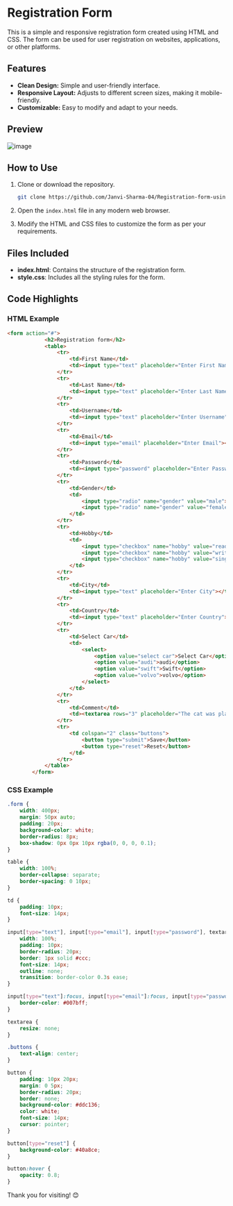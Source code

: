 # Registration Form

This is a simple and responsive registration form created using HTML and CSS. The form can be used for user registration on websites, applications, or other platforms.

## Features

- **Clean Design:** Simple and user-friendly interface.
- **Responsive Layout:** Adjusts to different screen sizes, making it mobile-friendly.
- **Customizable:** Easy to modify and adapt to your needs.

## Preview

![image](https://github.com/user-attachments/assets/5c6877aa-e7bf-45a0-95eb-1aedee090aeb)


## How to Use

1. Clone or download the repository.
   ```bash
   git clone https://github.com/Janvi-Sharma-04/Registration-form-using-HTML-CSS.git
   ```

2. Open the `index.html` file in any modern web browser.

3. Modify the HTML and CSS files to customize the form as per your requirements.

## Files Included

- **index.html**: Contains the structure of the registration form.
- **style.css**: Includes all the styling rules for the form.

## Code Highlights

### HTML Example
```html
<form action="#">
            <h2>Registration form</h2>
            <table>
                <tr>
                    <td>First Name</td>
                    <td><input type="text" placeholder="Enter First Name"></td>
                </tr>
                <tr>
                    <td>Last Name</td>
                    <td><input type="text" placeholder="Enter Last Name"></td>
                </tr>
                <tr>
                    <td>Username</td>
                    <td><input type="text" placeholder="Enter Username"></td>
                </tr>
                <tr>
                    <td>Email</td>
                    <td><input type="email" placeholder="Enter Email"></td>
                </tr>
                <tr>
                    <td>Password</td>
                    <td><input type="password" placeholder="Enter Password"></td>
                </tr>
                <tr>
                    <td>Gender</td>
                    <td>
                        <input type="radio" name="gender" value="male"> Male
                        <input type="radio" name="gender" value="female"> Female
                    </td>
                </tr>
                <tr>
                    <td>Hobby</td>
                    <td>
                        <input type="checkbox" name="hobby" value="reading"> Reading
                        <input type="checkbox" name="hobby" value="writing"> Writing
                        <input type="checkbox" name="hobby" value="singing"> Singing
                    </td>
                </tr>
                <tr>
                    <td>City</td>
                    <td><input type="text" placeholder="Enter City"></td>
                </tr>
                <tr>
                    <td>Country</td>
                    <td><input type="text" placeholder="Enter Country"></td>
                </tr>
                <tr>
                    <td>Select Car</td>
                    <td>
                        <select>
                            <option value="select car">Select Car</option>
                            <option value="audi">audi</option>
                            <option value="swift">Swift</option>
                            <option value="volvo">volvo</option>
                        </select>
                    </td>
                </tr>
                <tr>
                    <td>Comment</td>
                    <td><textarea rows="3" placeholder="The cat was playing in the garden."></textarea></td>
                </tr>
                <tr>
                    <td colspan="2" class="buttons">
                        <button type="submit">Save</button>
                        <button type="reset">Reset</button>
                    </td>
                </tr>
            </table>
        </form>
```

### CSS Example
```css
.form {
    width: 400px;
    margin: 50px auto;
    padding: 20px;
    background-color: white;
    border-radius: 8px;
    box-shadow: 0px 0px 10px rgba(0, 0, 0, 0.1);
}

table {
    width: 100%;
    border-collapse: separate;
    border-spacing: 0 10px;
}

td {
    padding: 10px;
    font-size: 14px;
}

input[type="text"], input[type="email"], input[type="password"], textarea, select {
    width: 100%;
    padding: 10px;
    border-radius: 20px;
    border: 1px solid #ccc;
    font-size: 14px;
    outline: none;
    transition: border-color 0.3s ease;
}

input[type="text"]:focus, input[type="email"]:focus, input[type="password"]:focus, textarea:focus, select:focus {
    border-color: #007bff;
}

textarea {
    resize: none;
}

.buttons {
    text-align: center;
}

button {
    padding: 10px 20px;
    margin: 0 5px;
    border-radius: 20px;
    border: none;
    background-color: #ddc136;
    color: white;
    font-size: 14px;
    cursor: pointer;
}

button[type="reset"] {
    background-color: #40a8ce;
}

button:hover {
    opacity: 0.8;
}
```
Thank you for visiting! 😊
